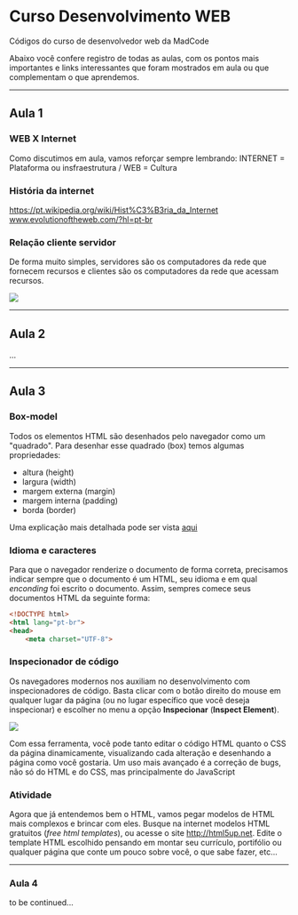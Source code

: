 # Curso Desenvolvimento WEB
Códigos do curso de desenvolvedor web da MadCode

Abaixo você confere registro de todas as aulas, com os pontos mais importantes e links interessantes que foram mostrados em aula ou que complementam o que aprendemos.

---------------------------------------

## Aula 1

### WEB X Internet

Como discutimos em aula, vamos reforçar sempre lembrando: INTERNET = Plataforma ou insfraestrutura / WEB = Cultura

### História da internet

https://pt.wikipedia.org/wiki/Hist%C3%B3ria_da_Internet
www.evolutionoftheweb.com/?hl=pt-br

### Relação cliente servidor

De forma muito simples, servidores são os computadores da rede que fornecem recursos e clientes são os computadores da rede que acessam recursos.

![](https://upload.wikimedia.org/wikipedia/commons/1/1c/Cliente-Servidor.png)

---------------------------------------

## Aula 2

...

---------------------------------------

## Aula 3

### Box-model

Todos os elementos HTML são desenhados pelo navegador como um "quadrado". Para desenhar esse quadrado (box) temos algumas propriedades:

* altura (height)
* largura (width)
* margem externa (margin)
* margem interna (padding)
* borda (border)

Uma explicação mais detalhada pode ser vista [aqui](https://developer.mozilla.org/pt-BR/docs/Web/CSS/box_model)

### Idioma e caracteres

Para que o navegador renderize o documento de forma correta, precisamos indicar sempre que o documento é um HTML, seu idioma e em qual _enconding_ foi escrito o documento. Assim, sempres comece seus documentos HTML da seguinte forma:

```html
<!DOCTYPE html>
<html lang="pt-br">
<head>
	<meta charset="UTF-8">
```

### Inspecionador de código

Os navegadores modernos nos auxiliam no desenvolvimento com inspecionadores de código. Basta clicar com o botão direito do mouse em qualquer lugar da página (ou no lugar específico que você deseja inspecionar) e escolher no menu a opção **Inspecionar** (__Inspect Element__).

![](https://developer.chrome.com/devtools/images/elements-panel.png)

Com essa ferramenta, você pode tanto editar o código HTML quanto o CSS da página dinamicamente, visualizando cada alteração e desenhando a página como você gostaria. Um uso mais avançado é a correção de bugs, não só do HTML e do CSS, mas principalmente do JavaScript

### Atividade

Agora que já entendemos bem o HTML, vamos pegar modelos de HTML mais complexos e brincar com eles.
Busque na internet modelos HTML gratuitos (_free html templates_), ou acesse o site http://html5up.net.
Edite o template HTML escolhido pensando em montar seu currículo, portifólio ou qualquer página que conte um pouco sobre você, o que sabe fazer, etc...

---------------------------------------

### Aula 4

to be continued...
